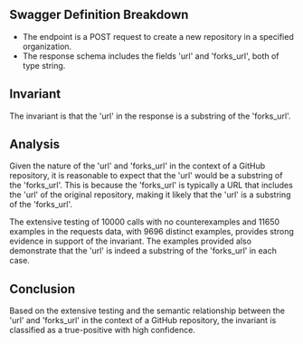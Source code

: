 ## Swagger Definition Breakdown
- The endpoint is a POST request to create a new repository in a specified organization.
- The response schema includes the fields 'url' and 'forks_url', both of type string.

## Invariant
The invariant is that the 'url' in the response is a substring of the 'forks_url'.

## Analysis
Given the nature of the 'url' and 'forks_url' in the context of a GitHub repository, it is reasonable to expect that the 'url' would be a substring of the 'forks_url'. This is because the 'forks_url' is typically a URL that includes the 'url' of the original repository, making it likely that the 'url' is a substring of the 'forks_url'.

The extensive testing of 10000 calls with no counterexamples and 11650 examples in the requests data, with 9696 distinct examples, provides strong evidence in support of the invariant. The examples provided also demonstrate that the 'url' is indeed a substring of the 'forks_url' in each case.

## Conclusion
Based on the extensive testing and the semantic relationship between the 'url' and 'forks_url' in the context of a GitHub repository, the invariant is classified as a true-positive with high confidence.
